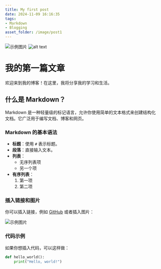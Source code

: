 ```yaml
---
title: My first post
date: 2024-11-09 16:16:35
tags:
- Markdown
- Blogging
asset_folder: /image/post1
---
```

![示例图片](/image-11-1.png)
![alt text](/image/post1/image-11-1.png)
# 我的第一篇文章

欢迎来到我的博客！在这里，我将分享我的学习和生活。

## 什么是 Markdown？

Markdown 是一种轻量级的标记语言，允许你使用简单的文本格式来创建结构化文档。它广泛用于编写文档、博客和网页。

### Markdown 的基本语法

- **标题**：使用 `#` 表示标题。
- **段落**：直接输入文本。
- **列表**：
  - 无序列表项
  - 另一个项
- **有序列表**：
  1. 第一项
  2. 第二项

### 插入链接和图片

你可以插入链接，例如 [GitHub](https://github.com) 或者插入图片：

![示例图片](https://via.placeholder.com/150)

### 代码示例

如果你想插入代码，可以这样做：

```python
def hello_world():
    print("Hello, world!")
